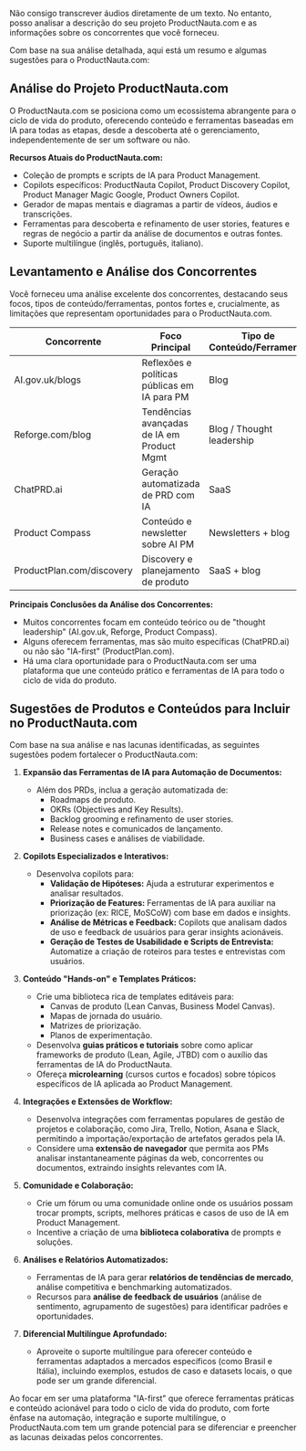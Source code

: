 Não consigo transcrever áudios diretamente de um texto. No entanto, posso analisar a descrição do seu projeto ProductNauta.com e as informações sobre os concorrentes que você forneceu.

Com base na sua análise detalhada, aqui está um resumo e algumas sugestões para o ProductNauta.com:

## Análise do Projeto ProductNauta.com

O ProductNauta.com se posiciona como um ecossistema abrangente para o ciclo de vida do produto, oferecendo conteúdo e ferramentas baseadas em IA para todas as etapas, desde a descoberta até o gerenciamento, independentemente de ser um software ou não.

**Recursos Atuais do ProductNauta.com:**
*   Coleção de prompts e scripts de IA para Product Management.
*   Copilots específicos: ProductNauta Copilot, Product Discovery Copilot, Product Manager Magic Google, Product Owners Copilot.
*   Gerador de mapas mentais e diagramas a partir de vídeos, áudios e transcrições.
*   Ferramentas para descoberta e refinamento de user stories, features e regras de negócio a partir da análise de documentos e outras fontes.
*   Suporte multilíngue (inglês, português, italiano).

## Levantamento e Análise dos Concorrentes

Você forneceu uma análise excelente dos concorrentes, destacando seus focos, tipos de conteúdo/ferramentas, pontos fortes e, crucialmente, as limitações que representam oportunidades para o ProductNauta.com.

| Concorrente                 | Foco Principal                              | Tipo de Conteúdo/Ferramenta            | Pontos Fortes                                   | Limitações/Oportunidades para ProductNauta      |
|-----------------------------|---------------------------------------------|----------------------------------------|------------------------------------------------|------------------------------------------------|
| AI.gov.uk/blogs             | Reflexões e políticas públicas em IA para PM| Blog                                  | Autoridade institucional, visão estratégica     | Não oferece ferramentas práticas; foco governamental |
| Reforge.com/blog            | Tendências avançadas de IA em Product Mgmt  | Blog / Thought leadership              | Marca forte, conteúdo profundo                  | Não é hands-on, falta ferramentas práticas      |
| ChatPRD.ai                  | Geração automatizada de PRD com IA          | SaaS                                   | Foco claro, interface amigável                  | Muito específico (só PRDs)                      |
| Product Compass             | Conteúdo e newsletter sobre AI PM           | Newsletters + blog                     | Atualidade, curadoria de tendências             | Não tem ferramentas nem copilots                |
| ProductPlan.com/discovery   | Discovery e planejamento de produto         | SaaS + blog                            | Plataforma madura de planejamento               | Não foca em IA, abordagem tradicional           |

**Principais Conclusões da Análise dos Concorrentes:**
*   Muitos concorrentes focam em conteúdo teórico ou de "thought leadership" (AI.gov.uk, Reforge, Product Compass).
*   Alguns oferecem ferramentas, mas são muito específicas (ChatPRD.ai) ou não são "IA-first" (ProductPlan.com).
*   Há uma clara oportunidade para o ProductNauta.com ser uma plataforma que une conteúdo prático e ferramentas de IA para todo o ciclo de vida do produto.

## Sugestões de Produtos e Conteúdos para Incluir no ProductNauta.com

Com base na sua análise e nas lacunas identificadas, as seguintes sugestões podem fortalecer o ProductNauta.com:

1.  **Expansão das Ferramentas de IA para Automação de Documentos:**
    *   Além dos PRDs, inclua a geração automatizada de:
        *   Roadmaps de produto.
        *   OKRs (Objectives and Key Results).
        *   Backlog grooming e refinamento de user stories.
        *   Release notes e comunicados de lançamento.
        *   Business cases e análises de viabilidade.

2.  **Copilots Especializados e Interativos:**
    *   Desenvolva copilots para:
        *   **Validação de Hipóteses:** Ajuda a estruturar experimentos e analisar resultados.
        *   **Priorização de Features:** Ferramentas de IA para auxiliar na priorização (ex: RICE, MoSCoW) com base em dados e insights.
        *   **Análise de Métricas e Feedback:** Copilots que analisam dados de uso e feedback de usuários para gerar insights acionáveis.
        *   **Geração de Testes de Usabilidade e Scripts de Entrevista:** Automatize a criação de roteiros para testes e entrevistas com usuários.

3.  **Conteúdo "Hands-on" e Templates Práticos:**
    *   Crie uma biblioteca rica de templates editáveis para:
        *   Canvas de produto (Lean Canvas, Business Model Canvas).
        *   Mapas de jornada do usuário.
        *   Matrizes de priorização.
        *   Planos de experimentação.
    *   Desenvolva **guias práticos e tutoriais** sobre como aplicar frameworks de produto (Lean, Agile, JTBD) com o auxílio das ferramentas de IA do ProductNauta.
    *   Ofereça **microlearning** (cursos curtos e focados) sobre tópicos específicos de IA aplicada ao Product Management.

4.  **Integrações e Extensões de Workflow:**
    *   Desenvolva integrações com ferramentas populares de gestão de projetos e colaboração, como Jira, Trello, Notion, Asana e Slack, permitindo a importação/exportação de artefatos gerados pela IA.
    *   Considere uma **extensão de navegador** que permita aos PMs analisar instantaneamente páginas da web, concorrentes ou documentos, extraindo insights relevantes com IA.

5.  **Comunidade e Colaboração:**
    *   Crie um fórum ou uma comunidade online onde os usuários possam trocar prompts, scripts, melhores práticas e casos de uso de IA em Product Management.
    *   Incentive a criação de uma **biblioteca colaborativa** de prompts e soluções.

6.  **Análises e Relatórios Automatizados:**
    *   Ferramentas de IA para gerar **relatórios de tendências de mercado**, análise competitiva e benchmarking automatizados.
    *   Recursos para **análise de feedback de usuários** (análise de sentimento, agrupamento de sugestões) para identificar padrões e oportunidades.

7.  **Diferencial Multilíngue Aprofundado:**
    *   Aproveite o suporte multilíngue para oferecer conteúdo e ferramentas adaptados a mercados específicos (como Brasil e Itália), incluindo exemplos, estudos de caso e datasets locais, o que pode ser um grande diferencial.

Ao focar em ser uma plataforma "IA-first" que oferece ferramentas práticas e conteúdo acionável para todo o ciclo de vida do produto, com forte ênfase na automação, integração e suporte multilíngue, o ProductNauta.com tem um grande potencial para se diferenciar e preencher as lacunas deixadas pelos concorrentes.
